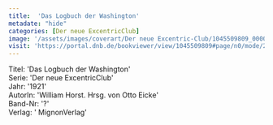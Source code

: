 ```yaml
---
title:  'Das Logbuch der Washington'
metadate: "hide"
categories: [Der neue ExcentricClub]
image: '/assets/images/coverart/Der neue Excentric-Club/1045509809_00000010.jpg'
visit: 'https://portal.dnb.de/bookviewer/view/1045509809#page/n0/mode/2up'
---
```

Titel: 'Das Logbuch der Washington' <br>
Serie: 'Der neue ExcentricClub' <br>
Jahr: '1921' <br>
AutorIn: 'William Horst. Hrsg. von Otto Eicke' <br>
Band-Nr: '?' <br>
Verlag: ' MignonVerlag'
